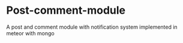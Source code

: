 # Post-comment-module
A post and comment module with notification system implemented in meteor with mongo
